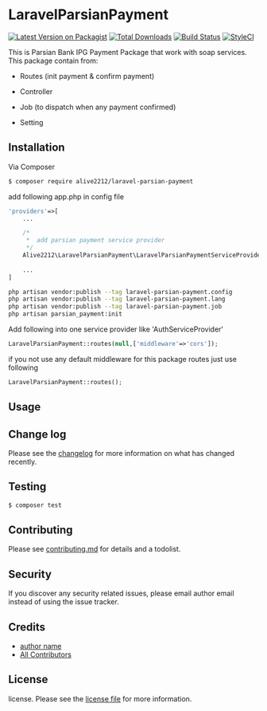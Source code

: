 # LaravelParsianPayment

[![Latest Version on Packagist][ico-version]][link-packagist]
[![Total Downloads][ico-downloads]][link-downloads]
[![Build Status][ico-travis]][link-travis]
[![StyleCI][ico-styleci]][link-styleci]

This is Parsian Bank IPG Payment Package that work with soap services.
This package contain from:

* Routes (init payment & confirm payment)

* Controller

* Job (to dispatch when any payment confirmed)

* Setting

## Installation

Via Composer

``` bash
$ composer require alive2212/laravel-parsian-payment
```
add following app.php in config file 

```php
'providers'=>[
    ...

    /*
     *  add parsian payment service provider
     */
    Alive2212\LaravelParsianPayment\LaravelParsianPaymentServiceProvider::class,
    
    ...
]
```

``` bash
php artisan vendor:publish --tag laravel-parsian-payment.config
php artisan vendor:publish --tag laravel-parsian-payment.lang
php artisan vendor:publish --tag laravel-parsian-payment.job
php artisan parsian_payment:init
```

Add following into one service provider like 'AuthServiceProvider'
```php
LaravelParsianPayment::routes(null,['middleware'=>'cors']);
```
 if you not use any default middleware for this package routes just use following
```php
LaravelParsianPayment::routes();
``` 

## Usage

## Change log

Please see the [changelog](changelog.md) for more information on what has changed recently.

## Testing

``` bash
$ composer test
```

## Contributing

Please see [contributing.md](contributing.md) for details and a todolist.

## Security

If you discover any security related issues, please email author email instead of using the issue tracker.

## Credits

- [author name][link-author]
- [All Contributors][link-contributors]

## License

license. Please see the [license file](license.md) for more information.

[ico-version]: https://img.shields.io/packagist/v/alive2212/laravelparsianpayment.svg?style=flat-square
[ico-downloads]: https://img.shields.io/packagist/dt/alive2212/laravelparsianpayment.svg?style=flat-square
[ico-travis]: https://img.shields.io/travis/alive2212/laravelparsianpayment/master.svg?style=flat-square
[ico-styleci]: https://styleci.io/repos/12345678/shield

[link-packagist]: https://packagist.org/packages/alive2212/laravelparsianpayment
[link-downloads]: https://packagist.org/packages/alive2212/laravelparsianpayment
[link-travis]: https://travis-ci.org/alive2212/laravelparsianpayment
[link-styleci]: https://styleci.io/repos/12345678
[link-author]: https://github.com/alive2212
[link-contributors]: ../../contributors]